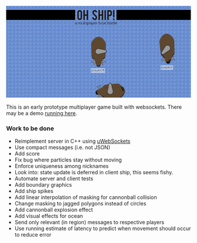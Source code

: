 ![Oh Ship](public/img/banner.png)

This is an early prototype multiplayer game built with websockets. There may be a demo [running here](http://kevinalbs.com:4080).

### Work to be done
- Reimplement server in C++ using [uWebSockets](https://github.com/uWebSockets/uWebSockets)
- Use compact messages (i.e. not JSON)
- Add score
- Fix bug where particles stay without moving
- Enforce uniqueness among nicknames
- Look into: state update is deferred in client ship, this seems fishy.
- Automate server and client tests
- Add boundary graphics
- Add ship spikes
- Add linear interpolation of masking for cannonball collision
- Change masking to jagged polygons instead of circles
- Add cannonball explosion effect
- Add visual effects for ocean
- Send only relevant (in region) messages to respective players
- Use running estimate of latency to predict when movement should occur to reduce error